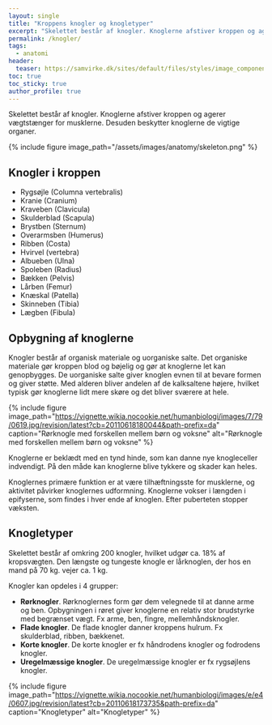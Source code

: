 ```yaml
---
layout: single
title: "Kroppens knogler og knogletyper"
excerpt: "Skelettet består af knogler. Knoglerne afstiver kroppen og agerer vægtstænger for musklerne, så kroppen kan bevæge sig."
permalink: /knogler/
tags:
  - anatomi
header:
  teaser: https://samvirke.dk/sites/default/files/styles/image_component_large/public/migrated/kn/knoglerlis_0.jpg.jpeg?itok=3xXtRBZo
toc: true
toc_sticky: true
author_profile: true
---
```


Skelettet består af knogler. Knoglerne afstiver kroppen og agerer vægtstænger for musklerne. Desuden beskytter knoglerne de vigtige organer.

{% include figure image_path="/assets/images/anatomy/skeleton.png" %}

## Knogler i kroppen

- Rygsøjle (Columna vertebralis)
- Kranie (Cranium)
- Kraveben (Clavicula)
- Skulderblad (Scapula)
- Brystben (Sternum)
- Overarmsben (Humerus)
- Ribben (Costa)
- Hvirvel (vertebra)
- Albueben (Ulna)
- Spoleben (Radius)
- Bækken (Pelvis)
- Lårben (Femur)
- Knæskal (Patella)
- Skinneben (Tibia)
- Lægben (Fibula)

## Opbygning af knoglerne

Knogler består af organisk materiale og uorganiske salte. Det organiske materiale gør kroppen blod og bøjelig og gør at knoglerne let kan genopbygges. De uorganiske salte giver knoglen evnen til at bevare formen og giver støtte. Med alderen bliver andelen af de kalksaltene højere, hvilket typisk gør knoglerne lidt mere skøre og det bliver sværere at hele.

{% include figure image_path="https://vignette.wikia.nocookie.net/humanbiologi/images/7/79/0619.jpg/revision/latest?cb=20110618180044&path-prefix=da" caption="Rørknogle med forskellen mellem børn og voksne" alt="Rørknogle med forskellen mellem børn og voksne" %}

Knoglerne er beklædt med en tynd hinde, som kan danne nye knogleceller indvendigt. På den måde kan knoglerne blive tykkere og skader kan heles.

Knoglernes primære funktion er at være tilhæftningsste for musklerne, og aktivitet påvirker knoglernes udformning. Knoglerne vokser i længden i epifyserne, som findes i hver ende af knoglen. Efter puberteten stopper væksten.

## Knogletyper

Skelettet består af omkring 200 knogler, hvilket udgør ca. 18% af kropsvægten. Den længste og tungeste knogle er lårknoglen, der hos en mand på 70 kg. vejer ca. 1 kg.

Knogler kan opdeles i 4 grupper:

- **Rørknogler**. Rørknoglernes form gør dem velegnede til at danne arme og ben. Opbygningen i røret giver knoglerne en relativ stor brudstyrke med begrænset vægt. Fx arme, ben, fingre, mellemhåndsknogler.
- **Flade knogler**. De flade knogler danner kroppens hulrum. Fx skulderblad, ribben, bækkenet.
- **Korte knogler**. De korte knogler er fx håndrodens knogler og fodrodens knogler.
- **Uregelmæssige knogler**. De uregelmæssige knogler er fx rygsøjlens knogler.

{% include figure image_path="https://vignette.wikia.nocookie.net/humanbiologi/images/e/e4/0607.jpg/revision/latest?cb=20110618173735&path-prefix=da" caption="Knogletyper" alt="Knogletyper" %}
